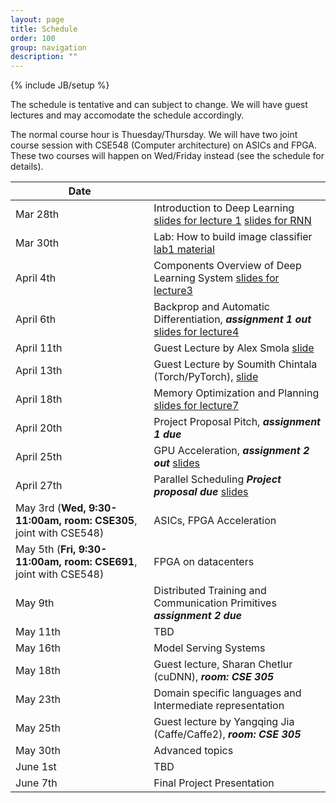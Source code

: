 ```yaml
---
layout: page
title: Schedule
order: 100
group: navigation
description: ""
---
```

{% include JB/setup %}

The schedule is tentative and can subject to change.
We will have guest lectures and may accomodate the schedule accordingly.

The normal course hour is Thuesday/Thursday. We will have two joint course session
with CSE548 (Computer architecture) on ASICs and FPGA. These two courses will
happen on Wed/Friday instead (see the schedule for details).

| Date                     |                                                       |
|--------------------------| ------------------------------------------------------|
| Mar 28th                 |   Introduction to Deep Learning [slides for lecture 1](pdf/lecture1.pdf) [slides for RNN](pdf/lecture1-p2-rnn.pdf) |
| Mar 30th                 |   Lab: How to build image classifier [lab1 material](https://github.com/dlsys-course/lab1) |
| April 4th                |   Components Overview of  Deep Learning System  [slides for lecture3](pdf/lecture3.pdf) |
| April 6th                |   Backprop and Automatic Differentiation, ***assignment 1 out*** [slides for lecture4](pdf/lecture4.pdf) |
| April 11th               |   Guest Lecture by Alex Smola [slide](pdf/alex_smola_guest_lecture.pdf) |
| April 13th               |   Guest Lecture by Soumith Chintala (Torch/PyTorch), [slide](pdf/soumith_guest_lecture.pdf)|
| April 18th               |   Memory Optimization and Planning [slides for lecture7](pdf/lecture7.pdf) |
| April 20th               |   Project Proposal Pitch, ***assignment 1 due***  |
| April 25th               |   GPU Acceleration, ***assignment 2 out*** [slides](pdf/lecture8.pdf) |
| April 27th               |   Parallel Scheduling  ***Project proposal due*** [slides](pdf/lecture9.pdf)|
| May 3rd (**Wed, 9:30-11:00am, room: CSE305**, joint with CSE548) |   ASICs, FPGA Acceleration |
| May 5th (**Fri, 9:30-11:00am, room: CSE691**, joint with CSE548) |   FPGA on datacenters  |
| May 9th                  | Distributed Training and Communication Primitives ***assignment 2 due*** |
| May 11th                 |  TBD|
| May 16th                 |   Model Serving Systems   |
| May 18th                 |   Guest lecture, Sharan Chetlur (cuDNN),  ***room: CSE 305***  |
| May 23th                 |   Domain specific languages and Intermediate representation |
| May 25th                 |   Guest lecture by Yangqing Jia (Caffe/Caffe2), ***room: CSE 305***  |
| May 30th                 |   Advanced topics                                           |
| June 1st                 |   TBD                                                       |
| June 7th                 |   Final Project Presentation                                |
